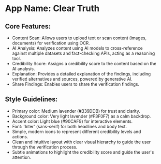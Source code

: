 # **App Name**: Clear Truth

## Core Features:

- Content Scan: Allows users to upload text or scan content (images, documents) for verification using OCR.
- AI Analysis: Analyzes content using AI models to cross-reference against multiple datasets and fact-checking APIs, acting as a reasoning tool.
- Credibility Score: Assigns a credibility score to the content based on the AI analysis.
- Explanation: Provides a detailed explanation of the findings, including verified alternatives and sources, powered by generative AI.
- Share Findings: Enables users to share the verification findings.

## Style Guidelines:

- Primary color: Medium lavender (#B39DDB) for trust and clarity.
- Background color: Very light lavender (#F3F0F7) as a calm backdrop.
- Accent color: Light blue (#90CAF9) for interactive elements.
- Font: 'Inter' (sans-serif) for both headlines and body text.
- Simple, modern icons to represent different credibility levels and actions.
- Clean and intuitive layout with clear visual hierarchy to guide the user through the verification process.
- Subtle animations to highlight the credibility score and guide the user's attention.